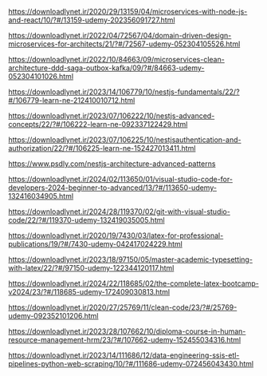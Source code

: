 https://downloadlynet.ir/2020/29/13159/04/microservices-with-node-js-and-react/10/?#/13159-udemy-202356091727.html

https://downloadlynet.ir/2022/04/72567/04/domain-driven-design-microservices-for-architects/21/?#/72567-udemy-052304105526.html

https://downloadlynet.ir/2022/10/84663/09/microservices-clean-architecture-ddd-saga-outbox-kafka/09/?#/84663-udemy-052304101026.html

https://downloadlynet.ir/2023/14/106779/10/nestjs-fundamentals/22/?#/106779-learn-ne-212410010712.html

https://downloadlynet.ir/2023/07/106222/10/nestjs-advanced-concepts/22/?#/106222-learn-ne-092337122429.html

https://downloadlynet.ir/2023/07/106225/10/nestjsauthentication-and-authorization/22/?#/106225-learn-ne-152427013411.html

https://www.psdly.com/nestjs-architecture-advanced-patterns

https://downloadlynet.ir/2024/02/113650/01/visual-studio-code-for-developers-2024-beginner-to-advanced/13/?#/113650-udemy-132416034905.html

https://downloadlynet.ir/2024/28/119370/02/git-with-visual-studio-code/22/?#/119370-udemy-132419035005.html

<!-- Latex -->

https://downloadlynet.ir/2020/19/7430/03/latex-for-professional-publications/19/?#/7430-udemy-042417024229.html

https://downloadlynet.ir/2023/18/97150/05/master-academic-typesetting-with-latex/22/?#/97150-udemy-122344120117.html

https://downloadlynet.ir/2024/22/118685/02/the-complete-latex-bootcamp-v2024/23/?#/118685-udemy-172409030813.html

<!-- Latex -->

https://downloadlynet.ir/2020/27/25769/11/clean-code/23/?#/25769-udemy-092352101206.html

https://downloadlynet.ir/2023/28/107662/10/diploma-course-in-human-resource-management-hrm/23/?#/107662-udemy-152455034316.html

https://downloadlynet.ir/2023/14/111686/12/data-engineering-ssis-etl-pipelines-python-web-scraping/10/?#/111686-udemy-072456043430.html